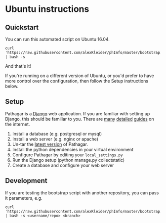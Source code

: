 # Ubuntu instructions

## Quickstart

You can run this automated script on Ubuntu 16.04.

    curl 'https://raw.githubusercontent.com/alexKleider/phInfo/master/bootstrap.sh' | bash -s

And that's it!

If you're running on a different version of Ubuntu, or you'd prefer to have more
control over the configuration, then follow the Setup instructions below.


## Setup

Pathagar is a [Django](https://www.djangoproject.com/) web application. If you
are familiar with setting up Django, this should be familiar to you. There are
[many](https://www.digitalocean.com/community/tutorials/how-to-set-up-django-with-postgres-nginx-and-gunicorn-on-ubuntu-14-04)
[detailed](https://www.digitalocean.com/community/tutorials/how-to-use-postgresql-with-your-django-application-on-ubuntu-14-04)
[guides](https://docs.djangoproject.com/en/1.11/howto/deployment/wsgi/modwsgi/)
on the internet.

1. Install a database (e.g. postgresql or mysql)
1. Install a web server (e.g. nginx or apache)
1. Un-tar the [latest version](https://github.com/PathagarBooks/pathagar/releases) of Pathagar.
1. Install the python dependencies in your virtual environment
1. Configure Pathagar by editing your `local_settings.py`
1. Run the Django setup (python manage.py collectstatic)
1. Create a database and configure your web server


## Development

If you are testing the bootstrap script with another repository, you can pass it
parameters, e.g.

    curl 'https://raw.githubusercontent.com/alexKleider/phInfo/master/bootstrap.sh' | bash -s <username/repo> <branch>
